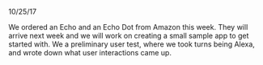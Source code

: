 10/25/17

We ordered an Echo and an Echo Dot from Amazon this week. They will arrive next week and we will work on creating a small sample app to get started with. We a preliminary user test, where we took turns being Alexa, and wrote down what user interactions came up. 
